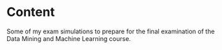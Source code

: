 # Content
Some of my exam simulations to prepare for the final examination of the Data Mining and Machine Learning course.
